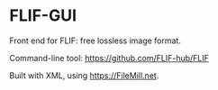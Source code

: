 # FLIF-GUI
Front end for FLIF: free lossless image format.

Command-line tool: https://github.com/FLIF-hub/FLIF

Built with XML, using https://FileMill.net.
